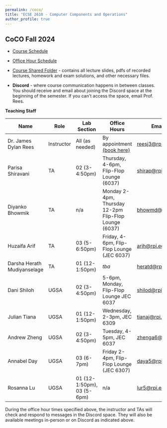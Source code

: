 ```yaml
---
permalink: /coco/
title: "ECSE 2610 - Computer Components and Operations"
author_profile: true
---
```


## CoCO Fall 2024

* [Course Schedule](https://docs.google.com/spreadsheets/d/e/2PACX-1vTFTzIa789whA-4VxH_iYTBH6Iw6khO3fnN55vdWAnzqf9dgjiQDtYZ-QxDIZ5dfPL73l1Tzf_NRtVZ/pubhtml)

* [Office Hour Schedule](https://docs.google.com/spreadsheets/d/e/2PACX-1vSiiO4s3FbqfMnOEvcSRq1a-mjzJKDNs0JpG1xRjV_4nPFHZaXp5Kxbnm33Yrb5JDKkfv03XeGfa510/pubhtml)

* [Course Shared Folder](https://u.pcloud.link/publink/show?code=kZaTLJ5Zu3yACT5KnNz6NPiDhMISwy4nIFQy) - contains all lecture slides, pdfs of recorded lectures, homework and exam solutions, and other necessary files.

* **Discord** - where course communication happens in between classes.  You should receive and email about joining the Discord space at the beginning of the semester.  If you can't access the space, email Prof. Rees.

**Teaching Staff**

| Name  | Role | Lab Section | Office Hours | Email | Discord Name |
| ------------- | ------------- | ------------- | ------------- | ------------- | ------------- |
| Dr. James Dylan Rees | Instructor  | All (as needed)  | By appointment [(book here)](https://calendly.com/reesj3/class-help-meeting) | reesj3@rpi.edu  | j.dylanrees |
| Parisa Shiravani | TA  | 02 (3-4:50pm)  | Thursday, 4-6pm, Flip-Flop Lounge (6037) | shirap@rpi.edu  | parisan_sh |
| Diyanko Bhowmik | TA  | n/a | Monday 2-4pm, Thursday 12-2pm Flip-Flop Lounge (6037) | bhowmd@rpi.edu  | diyanko |
| Huzaifa Arif | TA  | 03 (5-6:50pm) | Friday, 4-6pm, Flip-Flop Lounge (JEC 6037) | arih@rpi.edu  | huzaifa7496 |
| Darsha Herath Mudiyanselage | TA  | 01 (12-1:50pm)  | *tba* | heratd@rpi.edu  | darsha123 |
| Dani Shiloh | UGSA  | 02 (3-4:50pm) | 5-6pm, Monday, Flip-Flop Lounge JEC 6037 | shilod@rpi.edu  | neothesomething |
| Julian Tiana | UGSA  | 01 (12-1:50pm) | Wednesday, 2-3pm, JEC 6309 | tianaj@rpi.edu  | plant200000 |
| Andrew Zheng | UGSA  | 02 (3-4:50pm) | Tuesday, 4-5pm, JEC 6037 | zhenga6@rpi.edu  | azgn |
| Annabel Day | UGSA  | 03 (6-7pm)  | Friday 2-4pm, Flip-Flop Lounge (JEC 6307) | daya5@rpi.edu  | annabelugsa_40556 |
| Rosanna Lu | UGSA  | 01 (12-1:50pm), 03 (5-6pm)  | n/a | lur5@rpi.edu  | abcdefghijklmnorz |


During the office hour times specified above, the instructor and TAs will check and respond to messages in the Discord space.  They will also be available meetings in-person or on Discord as indicated above.


